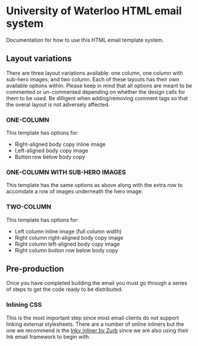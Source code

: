 # University of Waterloo HTML email system

Documentation for how to use this HTML email template system.

## Layout variations

There are three layout variations available: one column, one column with sub-hero images, and two column. Each of these layouts has their own available options within. Please keep in mind that all options are meant to be commented or un-commented depending on whether the design calls for them to be used. Be dilligent when adding/removing comment tags so that the overal layout is not adversely affected.

### ONE-COLUMN
This template has options for:
- Right-aligned body copy inline image
- Left-aligned body copy image
- Button row below body copy

### ONE-COLUMN WITH SUB-HERO IMAGES
This template has the same options as above along with the extra row to accomdate a row of images underneath the hero image.

### TWO-COLUMN
This template has options for:
- Left column inline image (full column width)
- Right column right-aligned body copy image
- Right column left-aligned body copy image
- Right column button row below body copy

## Pre-production

Once you have completed building the email you must go through a series of steps to get the code ready to be distributed.

### Inlining CSS
This is the most important step since most email clients do not support linking external stylesheets. There are a number of online inliners but the one we recommend is the [Inky inliner by Zurb](http://zurb.com/ink/inliner.php) since we are also using their Ink email framework to begin with.
